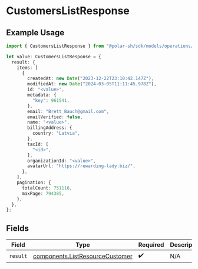 # CustomersListResponse

## Example Usage

```typescript
import { CustomersListResponse } from "@polar-sh/sdk/models/operations/customerslist.js";

let value: CustomersListResponse = {
  result: {
    items: [
      {
        createdAt: new Date("2023-12-22T23:10:42.147Z"),
        modifiedAt: new Date("2024-03-05T11:11:45.978Z"),
        id: "<value>",
        metadata: {
          "key": 961541,
        },
        email: "Brett_Bauch@gmail.com",
        emailVerified: false,
        name: "<value>",
        billingAddress: {
          country: "Latvia",
        },
        taxId: [
          "<id>",
        ],
        organizationId: "<value>",
        avatarUrl: "https://rewarding-lady.biz/",
      },
    ],
    pagination: {
      totalCount: 751116,
      maxPage: 794385,
    },
  },
};
```

## Fields

| Field                                                                              | Type                                                                               | Required                                                                           | Description                                                                        |
| ---------------------------------------------------------------------------------- | ---------------------------------------------------------------------------------- | ---------------------------------------------------------------------------------- | ---------------------------------------------------------------------------------- |
| `result`                                                                           | [components.ListResourceCustomer](../../models/components/listresourcecustomer.md) | :heavy_check_mark:                                                                 | N/A                                                                                |